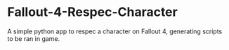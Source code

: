 # Fallout-4-Respec-Character
A simple python app to respec a character on Fallout 4, generating scripts to be ran in game.

